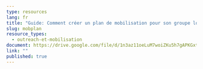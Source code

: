 ```yaml
---
type: resources
lang: fr
title: "Guide: Comment créer un plan de mobilisation pour son groupe local"
slug: mobplan
resource_types:
  - outreach-et-mobilisation
document: https://drive.google.com/file/d/1n3az11oeLuM7woiZKu5h7gAPKGxtsZhR/view?usp=sharing
link: ""
published: true
---
```

